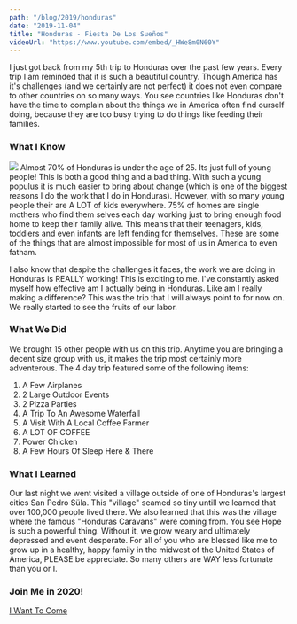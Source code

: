 ```yaml
---
path: "/blog/2019/honduras"
date: "2019-11-04"
title: "Honduras - Fiesta De Los Sueños"
videoUrl: "https://www.youtube.com/embed/_HWe8m0N60Y"
---
```


I just got back from my 5th trip to Honduras over the past few years.
Every trip I am reminded that it is such a beautiful country. Though 
America has it's challenges (and we certainly are not perfect) it does
not even compare to other countries on so many ways. You see countries
like Honduras don't have the time to complain about the things we in America
often find ourself doing, because they are too busy trying to do things like
feeding their families.

### What I Know
<img src="https://scontent-iad3-1.xx.fbcdn.net/v/t1.0-9/74524736_10220859583949069_1735537700959682560_n.jpg?_nc_cat=107&_nc_ohc=mW77jU2cuvkAX9UP2WE&_nc_ht=scontent-iad3-1.xx&oh=a0209210d47d3ad1e0ed1f6502088405&oe=5EDBE4DF" class="image right" />
Almost 70% of Honduras is under the age of 25. Its just full of young people!
This is both a good thing and a bad thing. With such a young populus it is
much easier to bring about change (which is one of the biggest reasons I do the
work that I do in Honduras). However, with so many young people their are A LOT
of kids everywhere. 75% of homes are single mothers who find them selves each day
working just to bring enough food home to keep their family alive. This means
that their teenagers, kids, toddlers and even infants are left fending for themselves.
These are some of the things that are almost impossible for most of us in America to 
even fatham.

I also know that despite the challenges it faces, the work we are doing in Honduras
is REALLY working! This is exciting to me. I've constantly asked myself how effective
am I actually being in Honduras. Like am I really making a difference? This was the trip
that I will always point to for now on. We really started to see the fruits of our labor.

### What We Did
 We brought 15 other people with us on this trip. Anytime you are bringing a decent size group
with us, it makes the trip most certainly more adventerous. The 4 day trip featured some of the
following items:

1. A Few Airplanes
2. 2 Large Outdoor Events
3. 2 Pizza Parties
4. A Trip To An Awesome Waterfall
5. A Visit With A Local Coffee Farmer
6. A LOT OF COFFEE
7. Power Chicken
8. A Few Hours Of Sleep Here &amp; There

### What I Learned
Our last night we went visited a village outside of one of Honduras's largest cities San Pedro Süla. This "village" seamed so tiny untill we learned that over 100,000 people lived there. We also learned that this was the village where the famous "Honduras Caravans" were coming from. You see Hope is such a powerful thing. Without it, we grow weary and ultimately depressed and event desperate. For all of you who are blessed like me to grow up in a healthy, happy family in the midwest of the United States of America, PLEASE be appreciate. So many others are WAY less fortunate than you or I.

### Join Me in 2020!
<a href="https://dreamon.world/honduras" class="button primary icon solid fa-chevron-right">I Want To Come</a>